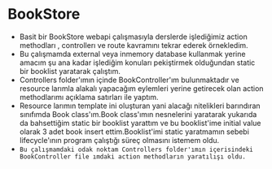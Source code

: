 # BookStore
- Basit bir BookStore webapi çalışmasıyla derslerde işlediğimiz action methodları , controllerı ve route kavramını tekrar ederek örnekledim.
- Bu çalışmamda external veya inmemory database kullanmak yerine amacım şu ana kadar işlediğim konuları pekiştirmek olduğundan static bir booklist yaratarak çalıştım.
- Controllers folder'ımın içinde BookController'ım bulunmaktadır ve resource larımla alakalı yapacağım eylemleri yerine getirecek olan action methodlarımı açıklama satırları ile yaptım.
- Resource larımın template ini oluşturan yani alacağı nitelikleri barındıran sınıfımda Book class'ım.Book class'ımın nesnelerini yaratarak yukarıda da bahsettiğim static bir booklist yarattım ve bu booklist'ime initial value olarak 3 adet book insert ettim.Booklist'imi static yaratmamın sebebi lifecycle'ının program çalıştığı süreç olmasını istemem oldu.
- `Bu çalışmamdaki odak noktam Controllers folder'ımın içerisindeki BookController file ımdaki action methodların yaratılışı oldu.`
